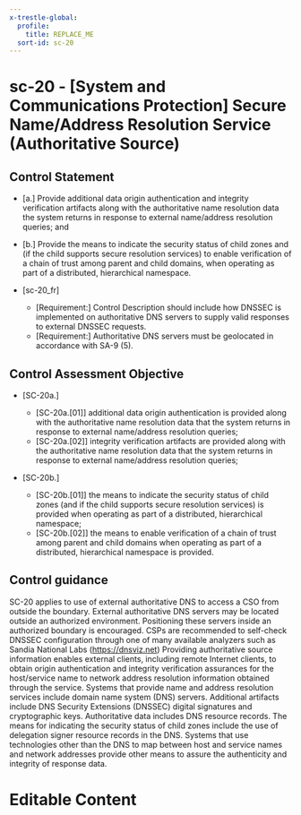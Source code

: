 ```yaml
---
x-trestle-global:
  profile:
    title: REPLACE_ME
  sort-id: sc-20
---
```


# sc-20 - \[System and Communications Protection\] Secure Name/Address Resolution Service (Authoritative Source)

## Control Statement

- \[a.\] Provide additional data origin authentication and integrity verification artifacts along with the authoritative name resolution data the system returns in response to external name/address resolution queries; and

- \[b.\] Provide the means to indicate the security status of child zones and (if the child supports secure resolution services) to enable verification of a chain of trust among parent and child domains, when operating as part of a distributed, hierarchical namespace.

- \[sc-20_fr\]

  - \[Requirement:\] Control Description should include how DNSSEC is implemented on authoritative DNS servers to supply valid responses to external DNSSEC requests.
  - \[Requirement:\] Authoritative DNS servers must be geolocated in accordance with SA-9 (5).

## Control Assessment Objective

- \[SC-20a.\]

  - \[SC-20a.[01]\] additional data origin authentication is provided along with the authoritative name resolution data that the system returns in response to external name/address resolution queries;
  - \[SC-20a.[02]\] integrity verification artifacts are provided along with the authoritative name resolution data that the system returns in response to external name/address resolution queries;

- \[SC-20b.\]

  - \[SC-20b.[01]\] the means to indicate the security status of child zones (and if the child supports secure resolution services) is provided when operating as part of a distributed, hierarchical namespace;
  - \[SC-20b.[02]\] the means to enable verification of a chain of trust among parent and child domains when operating as part of a distributed, hierarchical namespace is provided.

## Control guidance

SC-20 applies to use of external authoritative DNS to access a CSO from outside the boundary.
External authoritative DNS servers may be located outside an authorized environment. Positioning these servers inside an authorized boundary is encouraged.
CSPs are recommended to self-check DNSSEC configuration through one of many available analyzers such as Sandia National Labs (https://dnsviz.net)
Providing authoritative source information enables external clients, including remote Internet clients, to obtain origin authentication and integrity verification assurances for the host/service name to network address resolution information obtained through the service. Systems that provide name and address resolution services include domain name system (DNS) servers. Additional artifacts include DNS Security Extensions (DNSSEC) digital signatures and cryptographic keys. Authoritative data includes DNS resource records. The means for indicating the security status of child zones include the use of delegation signer resource records in the DNS. Systems that use technologies other than the DNS to map between host and service names and network addresses provide other means to assure the authenticity and integrity of response data.

# Editable Content

<!-- Make additions and edits below -->
<!-- The above represents the contents of the control as received by the profile, prior to additions. -->
<!-- If the profile makes additions to the control, they will appear below. -->
<!-- The above markdown may not be edited but you may edit the content below, and/or introduce new additions to be made by the profile. -->
<!-- If there is a yaml header at the top, parameter values may be edited. Use --set-parameters to incorporate the changes during assembly. -->
<!-- The content here will then replace what is in the profile for this control, after running profile-assemble. -->
<!-- The current profile has no added parts for this control, but you may add new ones here. -->
<!-- Each addition must have a heading either of the form ## Control my_addition_name -->
<!-- or ## Part a. (where the a. refers to one of the control statement labels.) -->
<!-- "## Control" parts are new parts added after the statement part. -->
<!-- "## Part" parts are new parts added into the top-level statement part with that label. -->
<!-- Subparts may be added with nested hash levels of the form ### My Subpart Name -->
<!-- underneath the parent ## Control or ## Part being added -->
<!-- See https://ibm.github.io/compliance-trestle/tutorials/ssp_profile_catalog_authoring/ssp_profile_catalog_authoring for guidance. -->
